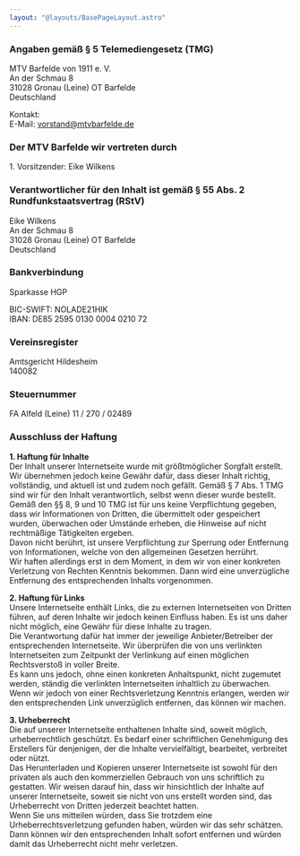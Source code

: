 ```yaml
---
layout: "@layouts/BasePageLayout.astro"
---
```


### Angaben gemäß § 5 Telemediengesetz (TMG)

MTV Barfelde von 1911 e. V.\
An der Schmau 8\
31028 Gronau (Leine) OT Barfelde  
Deutschland

Kontakt:  
E-Mail: [vorstand@mtvbarfelde.de](mailto:vorstand@mtvbarfelde.de)

### Der MTV Barfelde wir vertreten durch

1\. Vorsitzender: Eike Wilkens

### Verantwortlicher für den Inhalt ist gemäß § 55 Abs. 2 Rundfunkstaatsvertrag (RStV)

Eike Wilkens\
An der Schmau 8\
31028 Gronau (Leine) OT Barfelde\
Deutschland

### Bankverbindung

Sparkasse HGP

BIC-SWIFT: NOLADE21HIK  
IBAN: DE85 2595 0130 0004 0210 72

### Vereinsregister

Amtsgericht Hildesheim  
140082

### Steuernummer

FA Alfeld (Leine) 11 / 270 / 02489

### Ausschluss der Haftung

**1\. Haftung für Inhalte**  
Der Inhalt unserer Internetseite wurde mit größtmöglicher Sorgfalt erstellt. Wir übernehmen jedoch keine Gewähr dafür, dass dieser Inhalt richtig, vollständig, und aktuell ist und zudem noch gefällt. Gemäß § 7 Abs. 1 TMG sind wir für den Inhalt verantwortlich, selbst wenn dieser wurde bestellt.  
Gemäß den §§ 8, 9 und 10 TMG ist für uns keine Verpflichtung gegeben, dass wir Informationen von Dritten, die übermittelt oder gespeichert wurden, überwachen oder Umstände erheben, die Hinweise auf nicht rechtmäßige Tätigkeiten ergeben.  
Davon nicht berührt, ist unsere Verpflichtung zur Sperrung oder Entfernung von Informationen, welche von den allgemeinen Gesetzen herrührt.  
Wir haften allerdings erst in dem Moment, in dem wir von einer konkreten Verletzung von Rechten Kenntnis bekommen. Dann wird eine unverzügliche Entfernung des entsprechenden Inhalts vorgenommen.

**2\. Haftung für Links**  
Unsere Internetseite enthält Links, die zu externen Internetseiten von Dritten führen, auf deren Inhalte wir jedoch keinen Einfluss haben. Es ist uns daher nicht möglich, eine Gewähr für diese Inhalte zu tragen.  
Die Verantwortung dafür hat immer der jeweilige Anbieter/Betreiber der entsprechenden Internetseite. Wir überprüfen die von uns verlinkten Internetseiten zum Zeitpunkt der Verlinkung auf einen möglichen Rechtsverstoß in voller Breite.  
Es kann uns jedoch, ohne einen konkreten Anhaltspunkt, nicht zugemutet werden, ständig die verlinkten Internetseiten inhaltlich zu überwachen. Wenn wir jedoch von einer Rechtsverletzung Kenntnis erlangen, werden wir den entsprechenden Link unverzüglich entfernen, das können wir machen.

**3\. Urheberrecht**  
Die auf unserer Internetseite enthaltenen Inhalte sind, soweit möglich, urheberrechtlich geschützt. Es bedarf einer schriftlichen Genehmigung des Erstellers für denjenigen, der die Inhalte vervielfältigt, bearbeitet, verbreitet oder nützt.  
Das Herunterladen und Kopieren unserer Internetseite ist sowohl für den privaten als auch den kommerziellen Gebrauch von uns schriftlich zu gestatten. Wir weisen darauf hin, dass wir hinsichtlich der Inhalte auf unserer Internetseite, soweit sie nicht von uns erstellt worden sind, das Urheberrecht von Dritten jederzeit beachtet hatten.  
Wenn Sie uns mitteilen würden, dass Sie trotzdem eine Urheberrechtsverletzung gefunden haben, würden wir das sehr schätzen. Dann können wir den entsprechenden Inhalt sofort entfernen und würden damit das Urheberrecht nicht mehr verletzen.
